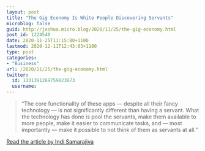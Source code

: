 ```yaml
---
layout: post
title: "The Gig Economy Is White People Discovering Servants"
microblog: false
guid: http://joshua.micro.blog/2020/11/25/the-gig-economy.html
post_id: 1224540
date: 2020-11-25T11:15:00+1100
lastmod: 2020-12-11T12:43:03+1100
type: post
categories:
- "Business"
url: /2020/11/25/the-gig-economy.html
twitter:
  id: 1331391269759823873
  username: 
---
```

> “The core functionality of these apps — despite all their fancy technology — is not significantly different than having a servant. What the technology has done is pool the servants, make them available to more people, make it easier to communicate tasks, and — most importantly — make it possible to not think of them as servants at all.”

[Read the article by 
Indi Samarajiva](https://indica.medium.com/the-gig-economy-is-white-people-discovering-servants-d0bd47b154a)
